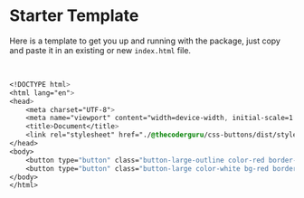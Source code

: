 # Starter Template

Here is a template to get you up and running with the package, just copy and paste it in an existing or new `index.html` file.

<br>

```css
<!DOCTYPE html>
<html lang="en">
<head>
    <meta charset="UTF-8">
    <meta name="viewport" content="width=device-width, initial-scale=1.0">
    <title>Document</title>
    <link rel="stylesheet" href="./@thecoderguru/css-buttons/dist/style.css">
</head>
<body>
    <button type="button" class="button-large-outline color-red border-red :hover-bg-red :hover-border-red :hover-outline-white transition radius-rounded">Test</button>
    <button type="button" class="button-large color-white bg-red border-red :hover-border-red :hover-bg-red transition :hover-text-red radius-rounded">Test</button>
</body>
</html>
```